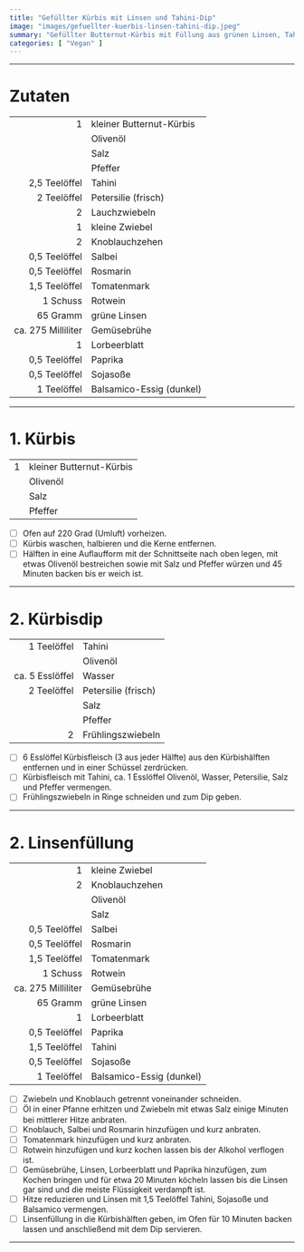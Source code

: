 ```yaml
---
title: "Gefüllter Kürbis mit Linsen und Tahini-Dip"
image: "images/gefuellter-kuerbis-linsen-tahini-dip.jpeg"
summary: "Gefüllter Butternut-Kürbis mit Füllung aus grünen Linsen, Tahini und Sojasoße mit einem Kürbis-Tahini-Dip"
categories: [ "Vegan" ]
---
```


---

# Zutaten

|                    |                          |
|-------------------:|:-------------------------|
|                  1 | kleiner Butternut-Kürbis |
|                    | Olivenöl                 |
|                    | Salz                     |
|                    | Pfeffer                  |
|      2,5 Teelöffel | Tahini                   |
|        2 Teelöffel | Petersilie (frisch)      |
|                  2 | Lauchzwiebeln            |
|                  1 | kleine Zwiebel           |
|                  2 | Knoblauchzehen           |
|      0,5 Teelöffel | Salbei                   |
|      0,5 Teelöffel | Rosmarin                 |
|      1,5 Teelöffel | Tomatenmark              |
|           1 Schuss | Rotwein                  |
|           65 Gramm | grüne Linsen             |
| ca. 275 Milliliter | Gemüsebrühe              |
|                  1 | Lorbeerblatt             |
|      0,5 Teelöffel | Paprika                  |
|      0,5 Teelöffel | Sojasoße                 |
|        1 Teelöffel | Balsamico-Essig (dunkel) |

---

# 1. Kürbis

|   |                          |
|--:|:-------------------------|
| 1 | kleiner Butternut-Kürbis |
|   | Olivenöl                 |
|   | Salz                     |
|   | Pfeffer                  |

- [ ] Ofen auf 220 Grad (Umluft) vorheizen.
- [ ] Kürbis waschen, halbieren und die Kerne entfernen.
- [ ] Hälften in eine Auflaufform mit der Schnittseite nach oben legen, mit etwas Olivenöl bestreichen sowie mit Salz
  und Pfeffer würzen und 45 Minuten backen bis er weich ist.

---

# 2. Kürbisdip

|                 |                     |
|----------------:|:--------------------|
|     1 Teelöffel | Tahini              |
|                 | Olivenöl            |
| ca. 5 Esslöffel | Wasser              |
|     2 Teelöffel | Petersilie (frisch) |
|                 | Salz                |
|                 | Pfeffer             |
|               2 | Frühlingszwiebeln   |

- [ ] 6 Esslöffel Kürbisfleisch (3 aus jeder Hälfte) aus den Kürbishälften entfernen und in einer Schüssel zerdrücken.
- [ ] Kürbisfleisch mit Tahini, ca. 1 Esslöffel Olivenöl, Wasser, Petersilie, Salz und Pfeffer vermengen.
- [ ] Frühlingszwiebeln in Ringe schneiden und zum Dip geben.

---

# 2. Linsenfüllung

|                    |                          |
|-------------------:|:-------------------------|
|                  1 | kleine Zwiebel           |
|                  2 | Knoblauchzehen           |
|                    | Olivenöl                 |
|                    | Salz                     |
|      0,5 Teelöffel | Salbei                   |
|      0,5 Teelöffel | Rosmarin                 |
|      1,5 Teelöffel | Tomatenmark              |
|           1 Schuss | Rotwein                  |
| ca. 275 Milliliter | Gemüsebrühe              |
|           65 Gramm | grüne Linsen             |
|                  1 | Lorbeerblatt             |
|      0,5 Teelöffel | Paprika                  |
|      1,5 Teelöffel | Tahini                   |
|      0,5 Teelöffel | Sojasoße                 |
|        1 Teelöffel | Balsamico-Essig (dunkel) |

- [ ] Zwiebeln und Knoblauch getrennt voneinander schneiden.
- [ ] Öl in einer Pfanne erhitzen und Zwiebeln mit etwas Salz einige Minuten bei mittlerer Hitze anbraten.
- [ ] Knoblauch, Salbei und Rosmarin hinzufügen und kurz anbraten.
- [ ] Tomatenmark hinzufügen und kurz anbraten.
- [ ] Rotwein hinzufügen und kurz kochen lassen bis der Alkohol verflogen ist.
- [ ] Gemüsebrühe, Linsen, Lorbeerblatt und Paprika hinzufügen, zum Kochen bringen und für etwa 20 Minuten köcheln
  lassen bis die Linsen gar sind und die meiste Flüssigkeit verdampft ist.
- [ ] Hitze reduzieren und Linsen mit 1,5 Teelöffel Tahini, Sojasoße und Balsamico vermengen.
- [ ] Linsenfüllung in die Kürbishälften geben, im Ofen für 10 Minuten backen lassen und anschließend mit dem Dip
  servieren.

---
